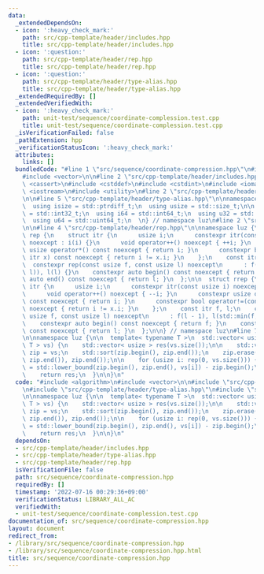 ```yaml
---
data:
  _extendedDependsOn:
  - icon: ':heavy_check_mark:'
    path: src/cpp-template/header/includes.hpp
    title: src/cpp-template/header/includes.hpp
  - icon: ':question:'
    path: src/cpp-template/header/rep.hpp
    title: src/cpp-template/header/rep.hpp
  - icon: ':question:'
    path: src/cpp-template/header/type-alias.hpp
    title: src/cpp-template/header/type-alias.hpp
  _extendedRequiredBy: []
  _extendedVerifiedWith:
  - icon: ':heavy_check_mark:'
    path: unit-test/sequence/coordinate-complession.test.cpp
    title: unit-test/sequence/coordinate-complession.test.cpp
  _isVerificationFailed: false
  _pathExtension: hpp
  _verificationStatusIcon: ':heavy_check_mark:'
  attributes:
    links: []
  bundledCode: "#line 1 \"src/sequence/coordinate-compression.hpp\"\n#include <algorithm>\n\
    #include <vector>\n\n#line 2 \"src/cpp-template/header/includes.hpp\"\n#include\
    \ <cassert>\n#include <cstddef>\n#include <cstdint>\n#include <iomanip>\n#include\
    \ <iostream>\n#include <utility>\n#line 2 \"src/cpp-template/header/type-alias.hpp\"\
    \n\n#line 5 \"src/cpp-template/header/type-alias.hpp\"\n\nnamespace luz {\n\n\
    \  using isize = std::ptrdiff_t;\n  using usize = std::size_t;\n\n  using i32\
    \ = std::int32_t;\n  using i64 = std::int64_t;\n  using u32 = std::uint32_t;\n\
    \  using u64 = std::uint64_t;\n  \n} // namespace luz\n#line 2 \"src/cpp-template/header/rep.hpp\"\
    \n\n#line 4 \"src/cpp-template/header/rep.hpp\"\n\nnamespace luz {\n\n  struct\
    \ rep {\n    struct itr {\n      usize i;\n      constexpr itr(const usize i)\
    \ noexcept : i(i) {}\n      void operator++() noexcept { ++i; }\n      constexpr\
    \ usize operator*() const noexcept { return i; }\n      constexpr bool operator!=(const\
    \ itr x) const noexcept { return i != x.i; }\n    };\n    const itr f, l;\n  \
    \  constexpr rep(const usize f, const usize l) noexcept\n      : f(std::min(f,\
    \ l)), l(l) {}\n    constexpr auto begin() const noexcept { return f; }\n    constexpr\
    \ auto end() const noexcept { return l; }\n  };\n\n  struct rrep {\n    struct\
    \ itr {\n      usize i;\n      constexpr itr(const usize i) noexcept : i(i) {}\n\
    \      void operator++() noexcept { --i; }\n      constexpr usize operator*()\
    \ const noexcept { return i; }\n      constexpr bool operator!=(const itr x) const\
    \ noexcept { return i != x.i; }\n    };\n    const itr f, l;\n    constexpr rrep(const\
    \ usize f, const usize l) noexcept\n      : f(l - 1), l(std::min(f, l) - 1) {}\n\
    \    constexpr auto begin() const noexcept { return f; }\n    constexpr auto end()\
    \ const noexcept { return l; }\n  };\n\n} // namespace luz\n#line 7 \"src/sequence/coordinate-compression.hpp\"\
    \n\nnamespace luz {\n\n  template< typename T >\n  std::vector< usize > coordinate_compression(std::vector<\
    \ T > vs) {\n    std::vector< usize > res(vs.size());\n\n    std::vector< T >\
    \ zip = vs;\n    std::sort(zip.begin(), zip.end());\n    zip.erase(std::unique(zip.begin(),\
    \ zip.end()), zip.end());\n\n    for (usize i: rep(0, vs.size())) {\n      res[i]\
    \ = std::lower_bound(zip.begin(), zip.end(), vs[i]) - zip.begin();\n    }\n\n\
    \    return res;\n  }\n\n}\n"
  code: "#include <algorithm>\n#include <vector>\n\n#include \"src/cpp-template/header/includes.hpp\"\
    \n#include \"src/cpp-template/header/type-alias.hpp\"\n#include \"src/cpp-template/header/rep.hpp\"\
    \n\nnamespace luz {\n\n  template< typename T >\n  std::vector< usize > coordinate_compression(std::vector<\
    \ T > vs) {\n    std::vector< usize > res(vs.size());\n\n    std::vector< T >\
    \ zip = vs;\n    std::sort(zip.begin(), zip.end());\n    zip.erase(std::unique(zip.begin(),\
    \ zip.end()), zip.end());\n\n    for (usize i: rep(0, vs.size())) {\n      res[i]\
    \ = std::lower_bound(zip.begin(), zip.end(), vs[i]) - zip.begin();\n    }\n\n\
    \    return res;\n  }\n\n}\n"
  dependsOn:
  - src/cpp-template/header/includes.hpp
  - src/cpp-template/header/type-alias.hpp
  - src/cpp-template/header/rep.hpp
  isVerificationFile: false
  path: src/sequence/coordinate-compression.hpp
  requiredBy: []
  timestamp: '2022-07-16 00:29:36+09:00'
  verificationStatus: LIBRARY_ALL_AC
  verifiedWith:
  - unit-test/sequence/coordinate-complession.test.cpp
documentation_of: src/sequence/coordinate-compression.hpp
layout: document
redirect_from:
- /library/src/sequence/coordinate-compression.hpp
- /library/src/sequence/coordinate-compression.hpp.html
title: src/sequence/coordinate-compression.hpp
---
```

